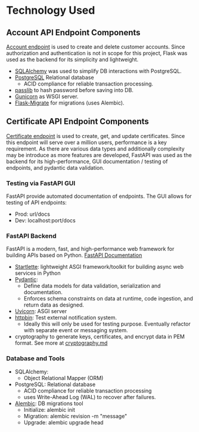 # Technology Used

## Account API Endpoint Components

[Account endpoint](./api/account.md) is used to create and delete customer accounts. Since authorization and authentication is not in scope for this project, Flask was used as the backend for its simplicity and lightweight.

- [SQLAlchemy](https://www.sqlalchemy.org/) was used to simplify DB interactions with PostgreSQL.
- [PostgreSQL](https://www.postgresql.org/) Relational database
  - ACID compliance for reliable transaction processing.
- [passlib](https://passlib.readthedocs.io/en/stable/) to hash password before saving into DB.
- [Gunicorn](https://flask.palletsprojects.com/en/3.0.x/deploying/gunicorn/) as WSGI server.
- [Flask-Migrate](https://flask-migrate.readthedocs.io/en/latest/) for migrations (uses Alembic).

## Certificate API Endpoint Components

[Certificate endpoint](./api/certificate.md) is used to create, get, and update certificates. Since this endpoint will serve over a million users, performance is a key requirement. As there are various data types and additionally complexity may be introduce as more features are developed, FastAPI was used as the backend for its high-performance, GUI documentation / testing of endpoints, and pydantic data validation.

### Testing via FastAPI GUI

FastAPI provide automated documentation of endpoints. The GUI allows for testing of API endpoints:

- Prod: url/docs
- Dev: localhost:port/docs

### FastAPI Backend

FastAPI is a modern, fast, and high-performance web framework for building APIs based on Python.
[FastAPI Documentation](https://fastapi.tiangolo.com/)

- [Startlette](https://www.starlette.io/): lightweight ASGI framework/toolkit for building async web services in Python
- [Pydantic](https://docs.pydantic.dev/latest/):
  - Define data models for data validation, serialization and documentation.
  - Enforces schema constraints on data at runtime, code ingestion, and return data as designed.
- [Uvicorn](https://www.uvicorn.org/): ASGI server
- [httpbin](https://httpbin.org/): Test external notification system.
  - Ideally this will only be used for testing purpose. Eventually refactor with separate event or messaging system.
- cryptography to generate keys, certificates, and encrypt data in PEM format. See more at [cryptography.md](cryptography.md)

### Database and Tools

- SQLAlchemy:
  - Object Relational Mapper (ORM)
- PostgreSQL: Relational database
  - ACID compliance for reliable transaction processing
  - uses Write-Ahead Log (WAL) to recover after failures.
- [Alembic](https://alembic.sqlalchemy.org/en/latest/): DB migrations tool
  - Initialize: alembic init
  - Migration: alembic revision -m "message"
  - Upgrade: alembic upgrade head
